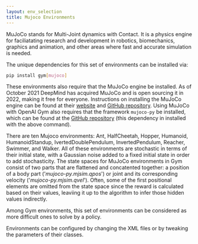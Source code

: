 ```yaml
---
layout: env_selection
title: Mujoco Environments
---
```


MuJoCo stands for Multi-Joint dynamics with Contact. It is a physics engine for faciliatating research and development in robotics, biomechanics, graphics and animation, and other areas where fast and accurate simulation is needed.

The unique dependencies for this set of environments can be installed via:

````bash
pip install gym[mujoco]
````

These environments also require that the MuJoCo engine be installed. As of October 2021 DeepMind has acquired MuJoCo and is open sourcing it in 2022, making it free for everyone. Instructions on installing the MuJoCo engine can be found at their [website](https://mujoco.org) and [GitHub repository](https://github.com/deepmind/mujoco). Using MuJoCo with OpenAI Gym also requires that the framework `mujoco-py` be installed, which can be found at the [GitHub repository](https://github.com/openai/mujoco-py/tree/master/mujoco_py) (this dependency in installed with the above command).

There are ten Mujoco environments: Ant, HalfCheetah, Hopper, Humanoid, HumanoidStandup, IvertedDoublePendulum, InvertedPendulum, Reacher, Swimmer, and Walker. All of these environments are stochastic in terms of their initial state, with a Gaussian noise added to a fixed initial state in order to add stochasticity. The state spaces for MuJoCo environments in Gym consist of two parts that are flattened and concatented together: a position of a body part ('*mujoco-py.mjsim.qpos*') or joint and its corresponding velocity ('*mujoco-py.mjsim.qvel*'). Often, some of the first positional elements are omitted from the state space since the reward is calculated based on their values, leaviing it up to the algorithm to infer those hidden values indirectly.

Among Gym environments, this set of environments can be considered as more difficult ones to solve by a policy.

Environments can be configured by changing the XML files or by tweaking the parameters of their classes.

